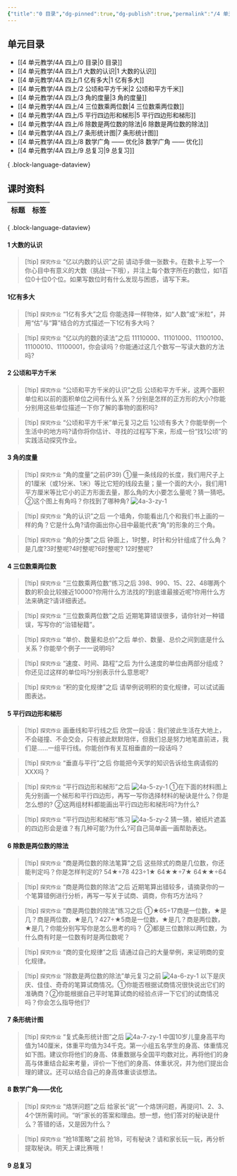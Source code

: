 ```yaml
---
{"title":"0 目录","dg-pinned":true,"dg-publish":true,"permalink":"/4 单元教学/4A 四上/0 目录/","pinned":true,"dgPassFrontmatter":true,"noteIcon":""}
---
```



## 单元目录

- [[4 单元教学/4A 四上/0 目录\|0 目录]]
- [[4 单元教学/4A 四上/1 大数的认识\|1 大数的认识]]
- [[4 单元教学/4A 四上/1 亿有多大\|1 亿有多大]]
- [[4 单元教学/4A 四上/2 公顷和平方千米\|2 公顷和平方千米]]
- [[4 单元教学/4A 四上/3 角的度量\|3 角的度量]]
- [[4 单元教学/4A 四上/4 三位数乘两位数\|4 三位数乘两位数]]
- [[4 单元教学/4A 四上/5 平行四边形和梯形\|5 平行四边形和梯形]]
- [[4 单元教学/4A 四上/6 除数是两位数的除法\|6 除数是两位数的除法]]
- [[4 单元教学/4A 四上/7 条形统计图\|7 条形统计图]]
- [[4 单元教学/4A 四上/8 数学广角 —— 优化\|8 数学广角 —— 优化]]
- [[4 单元教学/4A 四上/9 总复习\|9 总复习]]

{ .block-language-dataview}

## 课时资料

| 标题 | 标签 |
| -- | -- |

{ .block-language-dataview}

#### 1 大数的认识

> [!tip] `探究作业` “亿以内数的认识”之前
> 请动手做一张数卡。在数卡上写一个你心目中有意义的大数（挑战一下哦），并注上每个数字所在的数位，如1百位0十位0个位。如果写数位时有什么发现与困惑，请写下来。
#### 1亿有多大

> [!tip] `探究作业` “1亿有多大”之后
> 你能选择一样物体，如“人数”或“米粒”，并用“估”与“算”结合的方式描述一下1亿有多大吗？

> [!tip] `探究作业` “亿以内的数的读法”之后
> 11110000、11101000、11100100、11100010、11100001，你会读吗？你能通过这几个数写一写读大数的方法吗?


#### 2 公顷和平方千米

> [!tip] `探究作业` “公顷和平方千米的认识”之后
> 公顷和平方千米，这两个面积单位和以前的面积单位之间有什么关系？分别是怎样的正方形的大小?你能分别用这些单位描述一下你了解的事物的面积吗?

> [!tip] `探究作业` “公顷和平方千米”单元复习之后
> 1公顷有多大？你能举例一个生活中的地方吗?请你将你估计、寻找的过程写下来，形成一份“找1公顷”的实践活动探究作业。


#### 3 角的度量

> [!tip] `探究作业` “角的度量”之前(P39)
> ①量一条线段的长度，我们用尺子上的1厘米（或1分米、1米）等比它短的线段去量；量一个面的大小，我们用1平方厘米等比它小的正方形面去量，那么角的大小要怎么量呢？猜一猜吧。
> ②这个图上有角吗？你找到了哪种角?
> ![4a-3-zy-1](https://r2.edui123.com/2023/08/4a-3-zy-1.jpg)

> [!tip] `探究作业` “角的认识”之后
> 一个墙角，你能看出几个和我们书上画的一样的角？它是什么角?请你画出你心目中最能代表“角”的形象的三个角。


> [!tip] `探究作业` “角的分类”之后
> 钟面上，1时整，时针和分针组成了什么角？是几度?3时整呢?4时整呢?6时整呢? 12时整呢?



#### 4 三位数乘两位数

> [!tip] `探究作业` “三位数乘两位数”练习之后
> 398、990、15、22、48哪两个数的积会比较接近10000?你用什么方法找的?到底谁最接近呢?你用什么方法来确定?请详细表述。

> [!tip] `探究作业` “三位数乘两位数”之后
> 近期笔算错误很多，请你针对一种错误，写写你的“治错秘籍”。

> [!tip] `探究作业` “单价、数量和总价”之后
> 单价、数量、总价之间到底是什么关系？你能举个例子一一说明吗?

> [!tip] `探究作业` “速度、时间、路程”之后
> 为什么速度的单位由两部分组成？你还见过这样的单位吗?分别表示什么意思呢?

> [!tip] `探究作业` “积的变化规律”之后
> 请举例说明积的变化规律，可以试试画图表达。



#### 5 平行四边形和梯形

> [!tip] `探究作业` 画垂线和平行线之后
> 欣赏一段话：我们彼此生活在大地上，不会碰撞、不会交会，只有彼此默默陪伴，但我们总是努力地笔直前进，我们是……一组平行线。你能创作有关互相垂直的一段话吗？

> [!tip] `探究作业` “垂直与平行”之后
> 你能把今天学的知识告诉给生病请假的XXX吗？

> [!tip] `探究作业` “平行四边形和梯形”之后
> ![4a-5-zy-1](https://r2.edui123.com/2023/08/4a-5-zy-1.jpg)
> ①在下面的材料图上先分别画一个梯形和平行四边形，再写一写你选择材料的秘诀是什么？你是怎么想的?
> ②这两组材料都能画出平行四边形和梯形吗?为什么?


> [!tip] `探究作业` “平行四边形和梯形”练习
> ![4a-5-zy-2](https://r2.edui123.com/2023/08/4a-5-zy-2.jpg)
> 猜一猜，被纸片遮盖的四边形会是谁？有几种可能?为什么?可自己简单画一画帮助表达。

#### 6 除数是两位数的除法

> [!tip] `探究作业` “商是两位数的除法笔算”之后
> 这些除式的商是几位数，你还能判定吗？你是怎样判定的?
> 54★÷78    423÷1★     64★★÷7★       64★★÷64

> [!tip] `探究作业` “商是两位数的除法”之后
> 近期笔算出错较多，请摘录你的一个笔算错例进行分析，再写一写关于试商、调商，你有巧方法吗？

> [!tip] `探究作业` “商是两位数的除法”练习之后
> ①★65÷17商是一位数，★是几？商是两位数，★是几？427÷★5商是一位数，★是几？商是两位数，★是几？你能分别写写你是怎么思考的吗？
> ②都是三位数除以两位数，为什么商有时是一位数有时是两位数呢？

> [!tip] `探究作业` “商的变化规律”之后
> 请通过自己的大量举例，来证明商的变化规律。

> [!tip] `探究作业` “除数是两位数的除法”单元复习之前
> ![4a-6-zy-1](https://r2.edui123.com/2023/08/4a-6-zy-1.jpg)
> 以下是庆庆、佳佳、奇奇的笔算试商情况。①你能否根据试商情况很快说出它们的准确商？②你能根据自己平时笔算试商的经验点评一下它们的试商情况吗？你会怎么指导他们?

#### 7 条形统计图

> [!tip] `探究作业` “复式条形统计图”之后
> ![4a-7-zy-1](https://r2.edui123.com/2023/08/4a-7-zy-1.jpg)
> 中国10岁儿童身高平均值为140厘米，体重平均值为34千克。第一小组五名学生的身高、体重情况如下图。建议你将他们的身高、体重数据与全国平均数对比，再将他们的身高与体重结合起来考量，评价一下他们的身高、体重状况，并为他们提出合理的建议。还可以结合自己的身高体重谈谈想法。


#### 8 数学广角——优化

> [!tip] `探究作业` “烙饼问题”之后
> 给家长“说”一个烙饼问题，再提问1、2、3、4个饼所需时间。“听”家长的答案和理由。想一想，他们答对的秘诀是什么？答错的话，又是因为什么？

> [!tip] `探究作业` “抢18策略”之前
> 抢18，可有秘诀？请和家长玩一玩，再分析提取秘诀。明天上课比赛哦！



#### 9 总复习


